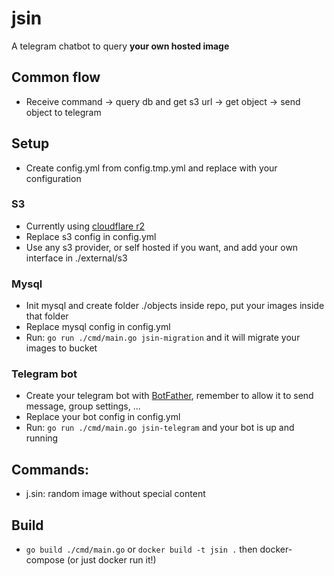 # jsin
A telegram chatbot to query **your own hosted image**

## Common flow
- Receive command -> query db and get s3 url -> get object -> send object to telegram

## Setup
- Create config.yml from config.tmp.yml and replace with your configuration

### S3
- Currently using [cloudflare r2](https://www.cloudflare.com/developer-platform/products/r2/)
- Replace s3 config in config.yml
- Use any s3 provider, or self hosted if you want, and add your own interface in ./external/s3

### Mysql
- Init mysql and create folder ./objects inside repo, put your images inside that folder
- Replace mysql config in config.yml
- Run: ```go run ./cmd/main.go jsin-migration``` and it will migrate your images to bucket

### Telegram bot
- Create your telegram bot with [BotFather](https://core.telegram.org/bots/tutorial), remember to allow it to send message, group settings, ...
- Replace your bot config in config.yml
- Run: ```go run ./cmd/main.go jsin-telegram``` and your bot is up and running

## Commands:
- j.sin: random image without special content

## Build
- `go build ./cmd/main.go` or `docker build -t jsin .` then docker-compose (or just docker run it!)
